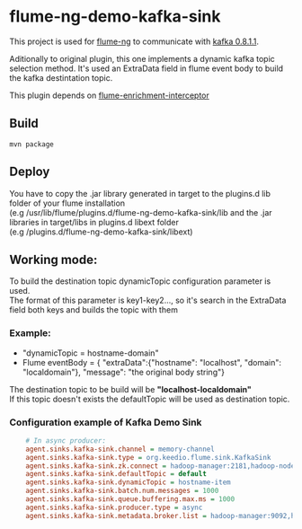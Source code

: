 # flume-ng-demo-kafka-sink

This project is used for [flume-ng](https://github.com/apache/flume) to communicate with [kafka 0.8.1.1](http://kafka.apache.org/08/quickstart.html).

Aditionally to original plugin, this one implements a dynamic kafka topic selection method. It's used an ExtraData field in flume event body to build the kafka destintation topic.

This plugin depends on [flume-enrichment-interceptor](https://github.com/keedio/flume-enrichment-interceptor-skeleton)

## Build

```mvn package```

## Deploy 

You have to copy the .jar library generated in target to the plugins.d lib folder of your flume installation  
(e.g /usr/lib/flume/plugins.d/flume-ng-demo-kafka-sink/lib
and the .jar libraries in target/libs in plugins.d libext folder  
(e.g /plugins.d/flume-ng-demo-kafka-sink/libext)

## Working mode: 

To build the destination topic dynamicTopic configuration parameter is used.  
The format of this parameter is key1-key2..., so it's search in the ExtraData field both keys and builds the topic with them
    
### Example:

- "dynamicTopic = hostname-domain"  
- Flume eventBody = { "extraData":{"hostname": "localhost", "domain": "localdomain"}, "message": "the original body string"}  
  
The destination topic to be build will be <b>"localhost-localdomain"</b>  
If this topic doesn't exists the defaultTopic will be used as destination topic.
    

### Configuration example of Kafka Demo Sink

```ini
    # In async producer:
    agent.sinks.kafka-sink.channel = memory-channel
    agent.sinks.kafka-sink.type = org.keedio.flume.sink.KafkaSink
    agent.sinks.kafka-sink.zk.connect = hadoop-manager:2181,hadoop-node1:2181,hadoop-node2:2181
    agent.sinks.kafka-sink.defaultTopic = default
    agent.sinks.kafka-sink.dynamicTopic = hostname-item
    agent.sinks.kafka-sink.batch.num.messages = 1000
    agent.sinks.kafka-sink.queue.buffering.max.ms = 1000
    agent.sinks.kafka-sink.producer.type = async
    agent.sinks.kafka-sink.metadata.broker.list = hadoop-manager:9092,hadoop-node1:9092,hadoop-node2:9092
```
